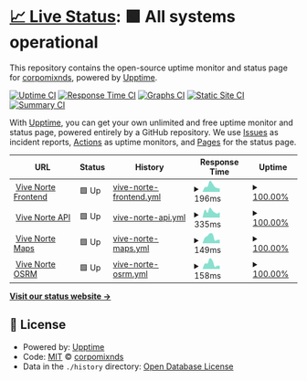 # [📈 Live Status](https://corpomixnds.github.io/upptime): <!--live status--> **🟩 All systems operational**

This repository contains the open-source uptime monitor and status page for [corpomixnds](https://corpomixnds.github.io/upptime), powered by [Upptime](https://github.com/upptime/upptime).

[![Uptime CI](https://github.com/corpomixnds/upptime/workflows/Uptime%20CI/badge.svg)](https://github.com/corpomixnds/upptime/actions?query=workflow%3A%22Uptime+CI%22)
[![Response Time CI](https://github.com/corpomixnds/upptime/workflows/Response%20Time%20CI/badge.svg)](https://github.com/corpomixnds/upptime/actions?query=workflow%3A%22Response+Time+CI%22)
[![Graphs CI](https://github.com/corpomixnds/upptime/workflows/Graphs%20CI/badge.svg)](https://github.com/corpomixnds/upptime/actions?query=workflow%3A%22Graphs+CI%22)
[![Static Site CI](https://github.com/corpomixnds/upptime/workflows/Static%20Site%20CI/badge.svg)](https://github.com/corpomixnds/upptime/actions?query=workflow%3A%22Static+Site+CI%22)
[![Summary CI](https://github.com/corpomixnds/upptime/workflows/Summary%20CI/badge.svg)](https://github.com/corpomixnds/upptime/actions?query=workflow%3A%22Summary+CI%22)

With [Upptime](https://upptime.js.org), you can get your own unlimited and free uptime monitor and status page, powered entirely by a GitHub repository. We use [Issues](https://github.com/corpomixnds/upptime/issues) as incident reports, [Actions](https://github.com/corpomixnds/upptime/actions) as uptime monitors, and [Pages](https://corpomixnds.github.io/upptime) for the status page.

<!--start: status pages-->
<!-- This summary is generated by Upptime (https://github.com/upptime/upptime) -->
<!-- Do not edit this manually, your changes will be overwritten -->
<!-- prettier-ignore -->
| URL | Status | History | Response Time | Uptime |
| --- | ------ | ------- | ------------- | ------ |
| <img alt="" src="https://icons.duckduckgo.com/ip3/vivenortedesantander.com.co.ico" height="13"> [Vive Norte Frontend](https://vivenortedesantander.com.co) | 🟩 Up | [vive-norte-frontend.yml](https://github.com/corpomixnds/upptime/commits/HEAD/history/vive-norte-frontend.yml) | <details><summary><img alt="Response time graph" src="./graphs/vive-norte-frontend/response-time-week.png" height="20"> 196ms</summary><br><a href="https://corpomixnds.github.io/upptime/history/vive-norte-frontend"><img alt="Response time 234" src="https://img.shields.io/endpoint?url=https%3A%2F%2Fraw.githubusercontent.com%2Fcorpomixnds%2Fupptime%2FHEAD%2Fapi%2Fvive-norte-frontend%2Fresponse-time.json"></a><br><a href="https://corpomixnds.github.io/upptime/history/vive-norte-frontend"><img alt="24-hour response time 271" src="https://img.shields.io/endpoint?url=https%3A%2F%2Fraw.githubusercontent.com%2Fcorpomixnds%2Fupptime%2FHEAD%2Fapi%2Fvive-norte-frontend%2Fresponse-time-day.json"></a><br><a href="https://corpomixnds.github.io/upptime/history/vive-norte-frontend"><img alt="7-day response time 196" src="https://img.shields.io/endpoint?url=https%3A%2F%2Fraw.githubusercontent.com%2Fcorpomixnds%2Fupptime%2FHEAD%2Fapi%2Fvive-norte-frontend%2Fresponse-time-week.json"></a><br><a href="https://corpomixnds.github.io/upptime/history/vive-norte-frontend"><img alt="30-day response time 252" src="https://img.shields.io/endpoint?url=https%3A%2F%2Fraw.githubusercontent.com%2Fcorpomixnds%2Fupptime%2FHEAD%2Fapi%2Fvive-norte-frontend%2Fresponse-time-month.json"></a><br><a href="https://corpomixnds.github.io/upptime/history/vive-norte-frontend"><img alt="1-year response time 234" src="https://img.shields.io/endpoint?url=https%3A%2F%2Fraw.githubusercontent.com%2Fcorpomixnds%2Fupptime%2FHEAD%2Fapi%2Fvive-norte-frontend%2Fresponse-time-year.json"></a></details> | <details><summary><a href="https://corpomixnds.github.io/upptime/history/vive-norte-frontend">100.00%</a></summary><a href="https://corpomixnds.github.io/upptime/history/vive-norte-frontend"><img alt="All-time uptime 100.00%" src="https://img.shields.io/endpoint?url=https%3A%2F%2Fraw.githubusercontent.com%2Fcorpomixnds%2Fupptime%2FHEAD%2Fapi%2Fvive-norte-frontend%2Fuptime.json"></a><br><a href="https://corpomixnds.github.io/upptime/history/vive-norte-frontend"><img alt="24-hour uptime 100.00%" src="https://img.shields.io/endpoint?url=https%3A%2F%2Fraw.githubusercontent.com%2Fcorpomixnds%2Fupptime%2FHEAD%2Fapi%2Fvive-norte-frontend%2Fuptime-day.json"></a><br><a href="https://corpomixnds.github.io/upptime/history/vive-norte-frontend"><img alt="7-day uptime 100.00%" src="https://img.shields.io/endpoint?url=https%3A%2F%2Fraw.githubusercontent.com%2Fcorpomixnds%2Fupptime%2FHEAD%2Fapi%2Fvive-norte-frontend%2Fuptime-week.json"></a><br><a href="https://corpomixnds.github.io/upptime/history/vive-norte-frontend"><img alt="30-day uptime 100.00%" src="https://img.shields.io/endpoint?url=https%3A%2F%2Fraw.githubusercontent.com%2Fcorpomixnds%2Fupptime%2FHEAD%2Fapi%2Fvive-norte-frontend%2Fuptime-month.json"></a><br><a href="https://corpomixnds.github.io/upptime/history/vive-norte-frontend"><img alt="1-year uptime 100.00%" src="https://img.shields.io/endpoint?url=https%3A%2F%2Fraw.githubusercontent.com%2Fcorpomixnds%2Fupptime%2FHEAD%2Fapi%2Fvive-norte-frontend%2Fuptime-year.json"></a></details>
| <img alt="" src="https://icons.duckduckgo.com/ip3/corpomixnds-backend-q34sb.ondigitalocean.app.ico" height="13"> [Vive Norte API](https://corpomixnds-backend-q34sb.ondigitalocean.app/api/v1/historical_routes) | 🟩 Up | [vive-norte-api.yml](https://github.com/corpomixnds/upptime/commits/HEAD/history/vive-norte-api.yml) | <details><summary><img alt="Response time graph" src="./graphs/vive-norte-api/response-time-week.png" height="20"> 335ms</summary><br><a href="https://corpomixnds.github.io/upptime/history/vive-norte-api"><img alt="Response time 669" src="https://img.shields.io/endpoint?url=https%3A%2F%2Fraw.githubusercontent.com%2Fcorpomixnds%2Fupptime%2FHEAD%2Fapi%2Fvive-norte-api%2Fresponse-time.json"></a><br><a href="https://corpomixnds.github.io/upptime/history/vive-norte-api"><img alt="24-hour response time 507" src="https://img.shields.io/endpoint?url=https%3A%2F%2Fraw.githubusercontent.com%2Fcorpomixnds%2Fupptime%2FHEAD%2Fapi%2Fvive-norte-api%2Fresponse-time-day.json"></a><br><a href="https://corpomixnds.github.io/upptime/history/vive-norte-api"><img alt="7-day response time 335" src="https://img.shields.io/endpoint?url=https%3A%2F%2Fraw.githubusercontent.com%2Fcorpomixnds%2Fupptime%2FHEAD%2Fapi%2Fvive-norte-api%2Fresponse-time-week.json"></a><br><a href="https://corpomixnds.github.io/upptime/history/vive-norte-api"><img alt="30-day response time 1058" src="https://img.shields.io/endpoint?url=https%3A%2F%2Fraw.githubusercontent.com%2Fcorpomixnds%2Fupptime%2FHEAD%2Fapi%2Fvive-norte-api%2Fresponse-time-month.json"></a><br><a href="https://corpomixnds.github.io/upptime/history/vive-norte-api"><img alt="1-year response time 669" src="https://img.shields.io/endpoint?url=https%3A%2F%2Fraw.githubusercontent.com%2Fcorpomixnds%2Fupptime%2FHEAD%2Fapi%2Fvive-norte-api%2Fresponse-time-year.json"></a></details> | <details><summary><a href="https://corpomixnds.github.io/upptime/history/vive-norte-api">100.00%</a></summary><a href="https://corpomixnds.github.io/upptime/history/vive-norte-api"><img alt="All-time uptime 100.00%" src="https://img.shields.io/endpoint?url=https%3A%2F%2Fraw.githubusercontent.com%2Fcorpomixnds%2Fupptime%2FHEAD%2Fapi%2Fvive-norte-api%2Fuptime.json"></a><br><a href="https://corpomixnds.github.io/upptime/history/vive-norte-api"><img alt="24-hour uptime 100.00%" src="https://img.shields.io/endpoint?url=https%3A%2F%2Fraw.githubusercontent.com%2Fcorpomixnds%2Fupptime%2FHEAD%2Fapi%2Fvive-norte-api%2Fuptime-day.json"></a><br><a href="https://corpomixnds.github.io/upptime/history/vive-norte-api"><img alt="7-day uptime 100.00%" src="https://img.shields.io/endpoint?url=https%3A%2F%2Fraw.githubusercontent.com%2Fcorpomixnds%2Fupptime%2FHEAD%2Fapi%2Fvive-norte-api%2Fuptime-week.json"></a><br><a href="https://corpomixnds.github.io/upptime/history/vive-norte-api"><img alt="30-day uptime 100.00%" src="https://img.shields.io/endpoint?url=https%3A%2F%2Fraw.githubusercontent.com%2Fcorpomixnds%2Fupptime%2FHEAD%2Fapi%2Fvive-norte-api%2Fuptime-month.json"></a><br><a href="https://corpomixnds.github.io/upptime/history/vive-norte-api"><img alt="1-year uptime 100.00%" src="https://img.shields.io/endpoint?url=https%3A%2F%2Fraw.githubusercontent.com%2Fcorpomixnds%2Fupptime%2FHEAD%2Fapi%2Fvive-norte-api%2Fuptime-year.json"></a></details>
| <img alt="" src="https://icons.duckduckgo.com/ip3/maps.vivenortedesantander.com.co.ico" height="13"> [Vive Norte Maps](https://maps.vivenortedesantander.com.co) | 🟩 Up | [vive-norte-maps.yml](https://github.com/corpomixnds/upptime/commits/HEAD/history/vive-norte-maps.yml) | <details><summary><img alt="Response time graph" src="./graphs/vive-norte-maps/response-time-week.png" height="20"> 149ms</summary><br><a href="https://corpomixnds.github.io/upptime/history/vive-norte-maps"><img alt="Response time 248" src="https://img.shields.io/endpoint?url=https%3A%2F%2Fraw.githubusercontent.com%2Fcorpomixnds%2Fupptime%2FHEAD%2Fapi%2Fvive-norte-maps%2Fresponse-time.json"></a><br><a href="https://corpomixnds.github.io/upptime/history/vive-norte-maps"><img alt="24-hour response time 264" src="https://img.shields.io/endpoint?url=https%3A%2F%2Fraw.githubusercontent.com%2Fcorpomixnds%2Fupptime%2FHEAD%2Fapi%2Fvive-norte-maps%2Fresponse-time-day.json"></a><br><a href="https://corpomixnds.github.io/upptime/history/vive-norte-maps"><img alt="7-day response time 149" src="https://img.shields.io/endpoint?url=https%3A%2F%2Fraw.githubusercontent.com%2Fcorpomixnds%2Fupptime%2FHEAD%2Fapi%2Fvive-norte-maps%2Fresponse-time-week.json"></a><br><a href="https://corpomixnds.github.io/upptime/history/vive-norte-maps"><img alt="30-day response time 311" src="https://img.shields.io/endpoint?url=https%3A%2F%2Fraw.githubusercontent.com%2Fcorpomixnds%2Fupptime%2FHEAD%2Fapi%2Fvive-norte-maps%2Fresponse-time-month.json"></a><br><a href="https://corpomixnds.github.io/upptime/history/vive-norte-maps"><img alt="1-year response time 248" src="https://img.shields.io/endpoint?url=https%3A%2F%2Fraw.githubusercontent.com%2Fcorpomixnds%2Fupptime%2FHEAD%2Fapi%2Fvive-norte-maps%2Fresponse-time-year.json"></a></details> | <details><summary><a href="https://corpomixnds.github.io/upptime/history/vive-norte-maps">100.00%</a></summary><a href="https://corpomixnds.github.io/upptime/history/vive-norte-maps"><img alt="All-time uptime 100.00%" src="https://img.shields.io/endpoint?url=https%3A%2F%2Fraw.githubusercontent.com%2Fcorpomixnds%2Fupptime%2FHEAD%2Fapi%2Fvive-norte-maps%2Fuptime.json"></a><br><a href="https://corpomixnds.github.io/upptime/history/vive-norte-maps"><img alt="24-hour uptime 100.00%" src="https://img.shields.io/endpoint?url=https%3A%2F%2Fraw.githubusercontent.com%2Fcorpomixnds%2Fupptime%2FHEAD%2Fapi%2Fvive-norte-maps%2Fuptime-day.json"></a><br><a href="https://corpomixnds.github.io/upptime/history/vive-norte-maps"><img alt="7-day uptime 100.00%" src="https://img.shields.io/endpoint?url=https%3A%2F%2Fraw.githubusercontent.com%2Fcorpomixnds%2Fupptime%2FHEAD%2Fapi%2Fvive-norte-maps%2Fuptime-week.json"></a><br><a href="https://corpomixnds.github.io/upptime/history/vive-norte-maps"><img alt="30-day uptime 100.00%" src="https://img.shields.io/endpoint?url=https%3A%2F%2Fraw.githubusercontent.com%2Fcorpomixnds%2Fupptime%2FHEAD%2Fapi%2Fvive-norte-maps%2Fuptime-month.json"></a><br><a href="https://corpomixnds.github.io/upptime/history/vive-norte-maps"><img alt="1-year uptime 100.00%" src="https://img.shields.io/endpoint?url=https%3A%2F%2Fraw.githubusercontent.com%2Fcorpomixnds%2Fupptime%2FHEAD%2Fapi%2Fvive-norte-maps%2Fuptime-year.json"></a></details>
| <img alt="" src="https://icons.duckduckgo.com/ip3/osrm.vivenortedesantander.com.co.ico" height="13"> [Vive Norte OSRM](https://osrm.vivenortedesantander.com.co/route/v1/driving/-72.49939892298482,7.883757374457861;-72.50015034564491,7.884847252079377?steps=true&alternatives=false&overview=full) | 🟩 Up | [vive-norte-osrm.yml](https://github.com/corpomixnds/upptime/commits/HEAD/history/vive-norte-osrm.yml) | <details><summary><img alt="Response time graph" src="./graphs/vive-norte-osrm/response-time-week.png" height="20"> 158ms</summary><br><a href="https://corpomixnds.github.io/upptime/history/vive-norte-osrm"><img alt="Response time 201" src="https://img.shields.io/endpoint?url=https%3A%2F%2Fraw.githubusercontent.com%2Fcorpomixnds%2Fupptime%2FHEAD%2Fapi%2Fvive-norte-osrm%2Fresponse-time.json"></a><br><a href="https://corpomixnds.github.io/upptime/history/vive-norte-osrm"><img alt="24-hour response time 264" src="https://img.shields.io/endpoint?url=https%3A%2F%2Fraw.githubusercontent.com%2Fcorpomixnds%2Fupptime%2FHEAD%2Fapi%2Fvive-norte-osrm%2Fresponse-time-day.json"></a><br><a href="https://corpomixnds.github.io/upptime/history/vive-norte-osrm"><img alt="7-day response time 158" src="https://img.shields.io/endpoint?url=https%3A%2F%2Fraw.githubusercontent.com%2Fcorpomixnds%2Fupptime%2FHEAD%2Fapi%2Fvive-norte-osrm%2Fresponse-time-week.json"></a><br><a href="https://corpomixnds.github.io/upptime/history/vive-norte-osrm"><img alt="30-day response time 194" src="https://img.shields.io/endpoint?url=https%3A%2F%2Fraw.githubusercontent.com%2Fcorpomixnds%2Fupptime%2FHEAD%2Fapi%2Fvive-norte-osrm%2Fresponse-time-month.json"></a><br><a href="https://corpomixnds.github.io/upptime/history/vive-norte-osrm"><img alt="1-year response time 201" src="https://img.shields.io/endpoint?url=https%3A%2F%2Fraw.githubusercontent.com%2Fcorpomixnds%2Fupptime%2FHEAD%2Fapi%2Fvive-norte-osrm%2Fresponse-time-year.json"></a></details> | <details><summary><a href="https://corpomixnds.github.io/upptime/history/vive-norte-osrm">100.00%</a></summary><a href="https://corpomixnds.github.io/upptime/history/vive-norte-osrm"><img alt="All-time uptime 99.98%" src="https://img.shields.io/endpoint?url=https%3A%2F%2Fraw.githubusercontent.com%2Fcorpomixnds%2Fupptime%2FHEAD%2Fapi%2Fvive-norte-osrm%2Fuptime.json"></a><br><a href="https://corpomixnds.github.io/upptime/history/vive-norte-osrm"><img alt="24-hour uptime 100.00%" src="https://img.shields.io/endpoint?url=https%3A%2F%2Fraw.githubusercontent.com%2Fcorpomixnds%2Fupptime%2FHEAD%2Fapi%2Fvive-norte-osrm%2Fuptime-day.json"></a><br><a href="https://corpomixnds.github.io/upptime/history/vive-norte-osrm"><img alt="7-day uptime 100.00%" src="https://img.shields.io/endpoint?url=https%3A%2F%2Fraw.githubusercontent.com%2Fcorpomixnds%2Fupptime%2FHEAD%2Fapi%2Fvive-norte-osrm%2Fuptime-week.json"></a><br><a href="https://corpomixnds.github.io/upptime/history/vive-norte-osrm"><img alt="30-day uptime 100.00%" src="https://img.shields.io/endpoint?url=https%3A%2F%2Fraw.githubusercontent.com%2Fcorpomixnds%2Fupptime%2FHEAD%2Fapi%2Fvive-norte-osrm%2Fuptime-month.json"></a><br><a href="https://corpomixnds.github.io/upptime/history/vive-norte-osrm"><img alt="1-year uptime 99.98%" src="https://img.shields.io/endpoint?url=https%3A%2F%2Fraw.githubusercontent.com%2Fcorpomixnds%2Fupptime%2FHEAD%2Fapi%2Fvive-norte-osrm%2Fuptime-year.json"></a></details>

<!--end: status pages-->

[**Visit our status website →**](https://corpomixnds.github.io/upptime)

## 📄 License

- Powered by: [Upptime](https://github.com/upptime/upptime)
- Code: [MIT](./LICENSE) © [corpomixnds](https://corpomixnds.github.io/upptime)
- Data in the `./history` directory: [Open Database License](https://opendatacommons.org/licenses/odbl/1-0/)
